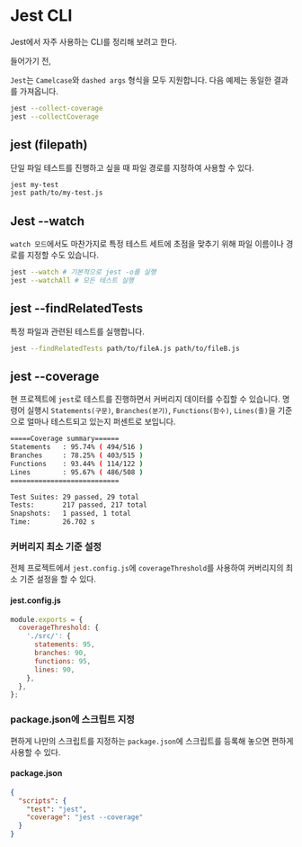 # Jest CLI

Jest에서 자주 사용하는 CLI를 정리해 보려고 한다.

들어가기 전,

`Jest`는 `Camelcase`와 `dashed args` 형식을 모두 지원합니다. 다음 예제는 동일한 결과를 가져옵니다.

```bash
jest --collect-coverage
jest --collectCoverage
```

## jest (filepath)

단일 파일 테스트를 진행하고 싶을 때 파일 경로를 지정하여 사용할 수 있다.

```bash
jest my-test
jest path/to/my-test.js
```

## Jest --watch

`watch 모드`에서도 마찬가지로 특정 테스트 세트에 초점을 맞추기 위해 파일 이름이나 경로를 지정할 수도 있습니다.

```bash
jest --watch # 기본적으로 jest -o를 실행
jest --watchAll # 모든 테스트 실행
```

## jest --findRelatedTests

특정 파일과 관련된 테스트를 실행합니다.

```bash
jest --findRelatedTests path/to/fileA.js path/to/fileB.js
```

## jest --coverage

현 프로젝트에 `jest`로 테스트를 진행하면서 커버리지 데이터를 수집할 수 있습니다. 명령어 실행시 `Statements(구문)`, `Branches(분기)`, `Functions(함수)`, `Lines(줄)`을 기준으로 얼마나 테스트되고 있는지 퍼센트로 보입니다.

```bash
=====Coverage summary======
Statements   : 95.74% ( 494/516 )
Branches     : 78.25% ( 403/515 )
Functions    : 93.44% ( 114/122 )
Lines        : 95.67% ( 486/508 )
===========================

Test Suites: 29 passed, 29 total
Tests:       217 passed, 217 total
Snapshots:   1 passed, 1 total
Time:        26.702 s
```

### 커버리지 최소 기준 설정

전체 프로젝트에서 `jest.config.js`에 `coverageThreshold`를 사용하여 커버리지의 최소 기준 설정을 할 수 있다.

#### jest.config.js

```js
module.exports = {
  coverageThreshold: {
    './src/': {
      statements: 95,
      branches: 90,
      functions: 95,
      lines: 90,
    },
  },
};
```

### package.json에 스크립트 지정

편하게 나만의 스크립트를 지정하는 `package.json`에 스크립트를 등록해 놓으면 편하게 사용할 수 있다.

#### package.json

```json
{
  "scripts": {
    "test": "jest",
    "coverage": "jest --coverage"
  }
}
```